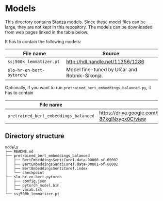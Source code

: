 # Models

This directory contains [Stanza](https://stanfordnlp.github.io/stanza/index.html) models. Since these model files can be large, they are not kept in this repository. The models can be downloaded from web pages linked in the table below.

It has to contain the following models:

| File name                 | Source                                        |
| ------------------------- | --------------------------------------------- |
| `ssj500k_lemmatizer.pt`   | http://hdl.handle.net/11356/1286              |
| `slo-hr-en-bert-pytorch/` | Model fine-tuned by Ulčar and Robnik-Šikonja. |

Optionally, if you want to run `pretrained_bert_embeddings_balanced.py`, it has to contain

| File name                             | Source                                                                 |
| ------------------------------------- | ---------------------------------------------------------------------- |
| `pretrained_bert_embeddings_balanced` | https://drive.google.com/file/d/1lUXpav0wHxH7m7J_Xae-87kgINxypx0C/view |

## Directory structure

```
models
├── README.md
├── pretrained_bert_embeddings_balanced
│   ├── BertEmbeddingsSentiCoref.data-00000-of-00002
│   ├── BertEmbeddingsSentiCoref.data-00001-of-00002
│   ├── BertEmbeddingsSentiCoref.index
│   └── checkpoint
├── slo-hr-en-bert-pytorch
│   ├── config.json
│   ├── pytorch_model.bin
│   └── vocab.txt
└── ssj500k_lemmatizer.pt
```
